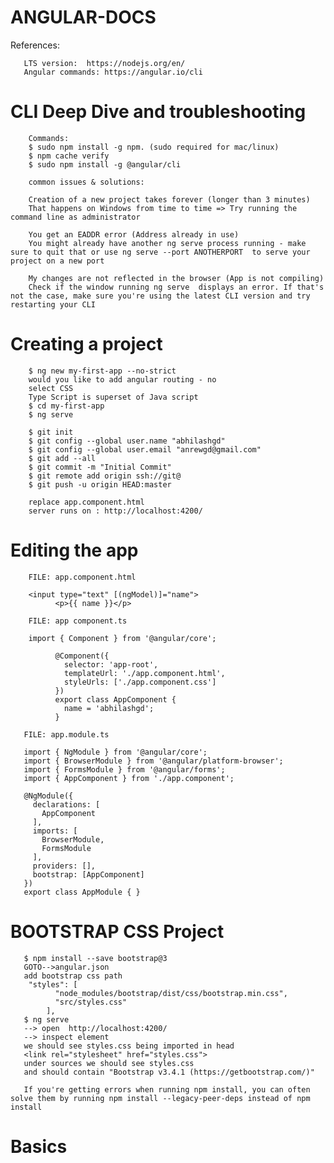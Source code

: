 # ANGULAR-DOCS

References:

       LTS version:  https://nodejs.org/en/
       Angular commands: https://angular.io/cli

# CLI Deep Dive and troubleshooting
        
        Commands:
        $ sudo npm install -g npm. (sudo required for mac/linux)
        $ npm cache verify
        $ sudo npm install -g @angular/cli
        
        common issues & solutions:

        Creation of a new project takes forever (longer than 3 minutes)
        That happens on Windows from time to time => Try running the command line as administrator

        You get an EADDR error (Address already in use)
        You might already have another ng serve process running - make sure to quit that or use ng serve --port ANOTHERPORT  to serve your project on a new port

        My changes are not reflected in the browser (App is not compiling)
        Check if the window running ng serve  displays an error. If that's not the case, make sure you're using the latest CLI version and try restarting your CLI
        
# Creating a project
        $ ng new my-first-app --no-strict
        would you like to add angular routing - no
        select CSS
        Type Script is superset of Java script
        $ cd my-first-app
        $ ng serve
        
        $ git init
        $ git config --global user.name "abhilashgd"
        $ git config --global user.email "anrewgd@gmail.com"
        $ git add --all
        $ git commit -m "Initial Commit"
        $ git remote add origin ssh://git@
        $ git push -u origin HEAD:master
        
        replace app.component.html
        server runs on : http://localhost:4200/

# Editing the app
        
        FILE: app.component.html
        
        <input type="text" [(ngModel)]="name">
              <p>{{ name }}</p>
              
        FILE: app component.ts
        
        import { Component } from '@angular/core';

              @Component({
                selector: 'app-root',
                templateUrl: './app.component.html',
                styleUrls: ['./app.component.css']
              })
              export class AppComponent {
                name = 'abhilashgd';
              }
        
       FILE: app.module.ts
       
       import { NgModule } from '@angular/core';
       import { BrowserModule } from '@angular/platform-browser';
       import { FormsModule } from '@angular/forms';
       import { AppComponent } from './app.component';

       @NgModule({
         declarations: [
           AppComponent
         ],
         imports: [
           BrowserModule,
           FormsModule
         ],
         providers: [],
         bootstrap: [AppComponent]
       })
       export class AppModule { }
# BOOTSTRAP CSS Project

       $ npm install --save bootstrap@3
       GOTO-->angular.json
       add bootstrap css path
        "styles": [
              "node_modules/bootstrap/dist/css/bootstrap.min.css",
              "src/styles.css"
            ],
       $ ng serve
       --> open  http://localhost:4200/
       --> inspect element 
       we should see styles.css being imported in head
       <link rel="stylesheet" href="styles.css">
       under sources we should see styles.css
       and should contain "Bootstrap v3.4.1 (https://getbootstrap.com/)"
       
       If you're getting errors when running npm install, you can often solve them by running npm install --legacy-peer-deps instead of npm install
       
# Basics
       

